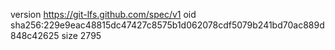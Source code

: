 version https://git-lfs.github.com/spec/v1
oid sha256:229e9eac48815dc47427c8575b1d062078cdf5079b241bd70ac889d848c42625
size 2795
